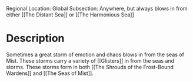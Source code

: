 Regional Location: Global
Subsection: Anywhere, but always blows in from either  [[The Distant Sea]] or [[The Harmonious Sea]]
# Description
Sometimes a great storm of emotion and chaos blows in from the seas of Mist. These storms carry a variety of [[Glisters]] in from the seas and storms. These storms form in both [[The Shrouds of the Frost-Bound Wardens]] and [[The Seas of Mist]]. 